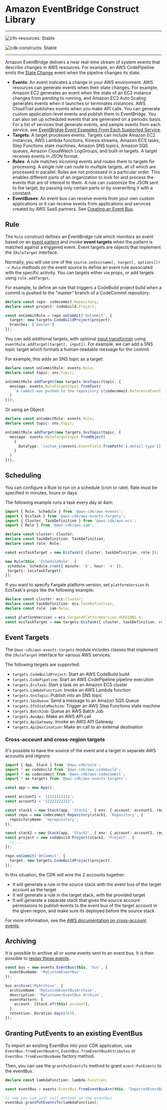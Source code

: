 # Amazon EventBridge Construct Library
<!--BEGIN STABILITY BANNER-->

---

![cfn-resources: Stable](https://img.shields.io/badge/cfn--resources-stable-success.svg?style=for-the-badge)

![cdk-constructs: Stable](https://img.shields.io/badge/cdk--constructs-stable-success.svg?style=for-the-badge)

---

<!--END STABILITY BANNER-->

Amazon EventBridge delivers a near real-time stream of system events that
describe changes in AWS resources. For example, an AWS CodePipeline emits the
[State
Change](https://docs.aws.amazon.com/eventbridge/latest/userguide/event-types.html#codepipeline-event-type)
event when the pipeline changes its state.

* __Events__: An event indicates a change in your AWS environment. AWS resources
  can generate events when their state changes. For example, Amazon EC2
  generates an event when the state of an EC2 instance changes from pending to
  running, and Amazon EC2 Auto Scaling generates events when it launches or
  terminates instances. AWS CloudTrail publishes events when you make API calls.
  You can generate custom application-level events and publish them to
  EventBridge. You can also set up scheduled events that are generated on
  a periodic basis. For a list of services that generate events, and sample
  events from each service, see [EventBridge Event Examples From Each
  Supported
  Service](https://docs.aws.amazon.com/eventbridge/latest/userguide/event-types.html).
* __Targets__: A target processes events. Targets can include Amazon EC2
  instances, AWS Lambda functions, Kinesis streams, Amazon ECS tasks, Step
  Functions state machines, Amazon SNS topics, Amazon SQS queues, Amazon CloudWatch LogGroups, and built-in
  targets. A target receives events in JSON format.
* __Rules__: A rule matches incoming events and routes them to targets for
  processing. A single rule can route to multiple targets, all of which are
  processed in parallel. Rules are not processed in a particular order. This
  enables different parts of an organization to look for and process the events
  that are of interest to them. A rule can customize the JSON sent to the
  target, by passing only certain parts or by overwriting it with a constant.
* __EventBuses__: An event bus can receive events from your own custom applications
  or it can receive events from applications and services created by AWS SaaS partners.
  See [Creating an Event Bus](https://docs.aws.amazon.com/eventbridge/latest/userguide/create-event-bus.html).

## Rule

The `Rule` construct defines an EventBridge rule which monitors an
event based on an [event
pattern](https://docs.aws.amazon.com/eventbridge/latest/userguide/filtering-examples-structure.html)
and invoke __event targets__ when the pattern is matched against a triggered
event. Event targets are objects that implement the `IRuleTarget` interface.

Normally, you will use one of the `source.onXxx(name[, target[, options]]) ->
Rule` methods on the event source to define an event rule associated with
the specific activity. You can targets either via props, or add targets using
`rule.addTarget`.

For example, to define an rule that triggers a CodeBuild project build when a
commit is pushed to the "master" branch of a CodeCommit repository:

```ts
declare const repo: codecommit.Repository;
declare const project: codebuild.Project;

const onCommitRule = repo.onCommit('OnCommit', {
  target: new targets.CodeBuildProject(project),
  branches: ['master']
});
```

You can add additional targets, with optional [input
transformer](https://docs.aws.amazon.com/eventbridge/latest/APIReference/API_InputTransformer.html)
using `eventRule.addTarget(target[, input])`. For example, we can add a SNS
topic target which formats a human-readable message for the commit.

For example, this adds an SNS topic as a target:

```ts
declare const onCommitRule: events.Rule;
declare const topic: sns.Topic;

onCommitRule.addTarget(new targets.SnsTopic(topic, {
  message: events.RuleTargetInput.fromText(
    `A commit was pushed to the repository ${codecommit.ReferenceEvent.repositoryName} on branch ${codecommit.ReferenceEvent.referenceName}`
  )
}));
```

Or using an Object:

```ts
declare const onCommitRule: events.Rule;
declare const topic: sns.Topic;

onCommitRule.addTarget(new targets.SnsTopic(topic, {
  message: events.RuleTargetInput.fromObject(
    {
      DataType: `custom_${events.EventField.fromPath('$.detail-type')}`
    }
  )
}));
```

## Scheduling

You can configure a Rule to run on a schedule (cron or rate).
Rate must be specified in minutes, hours or days.

The following example runs a task every day at 4am:

```ts fixture=basic
import { Rule, Schedule } from '@aws-cdk/aws-events';
import { EcsTask } from '@aws-cdk/aws-events-targets';
import { Cluster, TaskDefinition } from '@aws-cdk/aws-ecs';
import { Role } from '@aws-cdk/aws-iam';

declare const cluster: Cluster;
declare const taskDefinition: TaskDefinition;
declare const role: Role;

const ecsTaskTarget = new EcsTask({ cluster, taskDefinition, role });

new Rule(this, 'ScheduleRule', {
 schedule: Schedule.cron({ minute: '0', hour: '4' }),
 targets: [ecsTaskTarget],
});
```

If you want to specify Fargate platform version, set `platformVersion` in EcsTask's props like the following example:

```ts
declare const cluster: ecs.Cluster;
declare const taskDefinition: ecs.TaskDefinition;
declare const role: iam.Role;

const platformVersion = ecs.FargatePlatformVersion.VERSION1_4;
const ecsTaskTarget = new targets.EcsTask({ cluster, taskDefinition, role, platformVersion });
```

## Event Targets

The `@aws-cdk/aws-events-targets` module includes classes that implement the `IRuleTarget`
interface for various AWS services.

The following targets are supported:

* `targets.CodeBuildProject`: Start an AWS CodeBuild build
* `targets.CodePipeline`: Start an AWS CodePipeline pipeline execution
* `targets.EcsTask`: Start a task on an Amazon ECS cluster
* `targets.LambdaFunction`: Invoke an AWS Lambda function
* `targets.SnsTopic`: Publish into an SNS topic
* `targets.SqsQueue`: Send a message to an Amazon SQS Queue
* `targets.SfnStateMachine`: Trigger an AWS Step Functions state machine
* `targets.BatchJob`: Queue an AWS Batch Job
* `targets.AwsApi`: Make an AWS API call
* `targets.ApiGateway`: Invoke an AWS API Gateway
* `targets.ApiDestination`: Make an call to an external destination

### Cross-account and cross-region targets

It's possible to have the source of the event and a target in separate AWS accounts and regions:

```ts nofixture
import { App, Stack } from '@aws-cdk/core';
import * as codebuild from '@aws-cdk/aws-codebuild';
import * as codecommit from '@aws-cdk/aws-codecommit';
import * as targets from '@aws-cdk/aws-events-targets';

const app = new App();

const account1 = '11111111111';
const account2 = '22222222222';

const stack1 = new Stack(app, 'Stack1', { env: { account: account1, region: 'us-west-1' } });
const repo = new codecommit.Repository(stack1, 'Repository', {
  repositoryName: 'myrepository',
});

const stack2 = new Stack(app, 'Stack2', { env: { account: account2, region: 'us-east-1' } });
const project = new codebuild.Project(stack2, 'Project', {
  // ...
});

repo.onCommit('OnCommit', {
  target: new targets.CodeBuildProject(project),
});
```

In this situation, the CDK will wire the 2 accounts together:

* It will generate a rule in the source stack with the event bus of the target account as the target
* It will generate a rule in the target stack, with the provided target
* It will generate a separate stack that gives the source account permissions to publish events
  to the event bus of the target account in the given region,
  and make sure its deployed before the source stack

For more information, see the
[AWS documentation on cross-account events](https://docs.aws.amazon.com/eventbridge/latest/userguide/eventbridge-cross-account-event-delivery.html).

## Archiving

It is possible to archive all or some events sent to an event bus. It is then possible to [replay these events](https://aws.amazon.com/blogs/aws/new-archive-and-replay-events-with-amazon-eventbridge/).

```ts
const bus = new events.EventBus(this, 'bus', {
  eventBusName: 'MyCustomEventBus'
});

bus.archive('MyArchive', {
  archiveName: 'MyCustomEventBusArchive',
  description: 'MyCustomerEventBus Archive',
  eventPattern: {
    account: [Stack.of(this).account],
  },
  retention: Duration.days(365),
});
```

## Granting PutEvents to an existing EventBus

To import an existing EventBus into your CDK application, use `EventBus.fromEventBusArn`, `EventBus.fromEventBusAttributes`
or `EventBus.fromEventBusName` factory method.

Then, you can use the `grantPutEventsTo` method to grant `event:PutEvents` to the eventBus.

```ts
declare const lambdaFunction: lambda.Function;

const eventBus = events.EventBus.fromEventBusArn(this, 'ImportedEventBus', 'arn:aws:events:us-east-1:111111111:event-bus/my-event-bus');

// now you can just call methods on the eventbus
eventBus.grantPutEventsTo(lambdaFunction);
```

